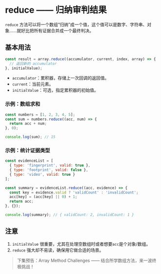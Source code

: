 # reduce —— 归纳审判结果

`reduce` 方法可以将一个数组“归纳”成一个值，这个值可以是数字、字符串、对象……就好比把所有证据合并成一个最终判决。

## 基本用法

```javascript
const result = array.reduce((accumulator, current, index, array) => {
  // 返回新的 accumulator
}, initialValue);
```

- `accumulator`：累积器，存储上一次回调的返回值。
- `current`：当前元素。
- `initialValue`：可选，指定累积器的初始值。

### 示例：数组求和

```javascript
const numbers = [1, 2, 3, 4, 5];
const sum = numbers.reduce((acc, num) => {
  return acc + num;
}, 0);

console.log(sum); // 15
```

### 示例：统计证据类型

```javascript
const evidenceList = [
  { type: 'fingerprint', valid: true },
  { type: 'footprint', valid: false },
  { type: 'video', valid: true }
];

const summary = evidenceList.reduce((acc, evidence) => {
  const key = evidence.valid ? 'validCount' : 'invalidCount';
  acc[key] = (acc[key] || 0) + 1;
  return acc;
}, {});

console.log(summary); // { validCount: 2, invalidCount: 1 }
```

## 注意

1. `initialValue` 很重要，尤其在处理空数组时或者想要`acc`是个对象/数组。
2. `reduce` 强大却不易读，确保用它做合适的场景。

> 下集预告：Array Method Challenges —— 结合所学数组方法，来一波终极挑战！